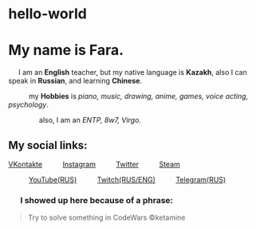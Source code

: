 # hello-world
# My name is Fara.
⠀⠀I am an **English** teacher, but my native language is **Kazakh**, also I can speak in **Russian**, and learning **Chinese**.

⠀⠀⠀⠀my **Hobbies** is *piano, music, drawing, anime, games, voice acting, psychology*.

⠀⠀⠀⠀⠀⠀also, I am an *ENTP, 8w7, Virgo*.

## My social links:

[VKontakte](https://vk.com/farafemida)⠀⠀⠀⠀[Instagram](https://www.instagram.com/farafemida/)⠀⠀⠀⠀[Twitter](https://twitter.com/FaraFemida)⠀⠀⠀⠀[Steam](https://steamcommunity.com/id/farafemida/)

⠀⠀⠀⠀[YouTube(RUS)](https://www.youtube.com/channel/UC31s0baiSBAiM0jG4quIrqg)⠀⠀⠀⠀[Twitch(RUS/ENG)](https://www.twitch.tv/farafemida)⠀⠀⠀⠀[Telegram(RUS)](https://t.me/femidatg)

### ⠀⠀I showed up here because of a phrase:
> Try to solve something in CodeWars ©ketamine
